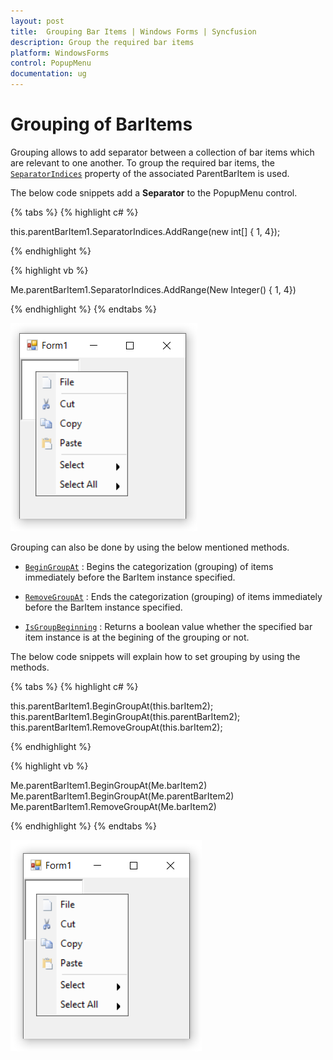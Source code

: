 ```yaml
---
layout: post
title:  Grouping Bar Items | Windows Forms | Syncfusion
description: Group the required bar items
platform: WindowsForms
control: PopupMenu
documentation: ug
---
```


# Grouping of BarItems

Grouping allows to add separator between a collection of bar items which are relevant to one another. To group the required bar items, the [`SeparatorIndices`](https://help.syncfusion.com/cr/windowsforms/Syncfusion.Tools.Windows~Syncfusion.Windows.Forms.Tools.XPMenus.ParentBarItem~SeparatorIndices.html) property of the associated ParentBarItem is used.


The below code snippets add a **Separator** to the PopupMenu control.

{% tabs %}
{% highlight c# %}

this.parentBarItem1.SeparatorIndices.AddRange(new int[] { 1, 4});

{% endhighlight %}

{% highlight vb %}

Me.parentBarItem1.SeparatorIndices.AddRange(New Integer() { 1, 4})

{% endhighlight %}
{% endtabs %}


![Grouping](Grouping_Images/Grouping.png)

Grouping can also be done by using the below mentioned methods.


* [`BeginGroupAt`](https://help.syncfusion.com/cr/cref_files/windowsforms/Syncfusion.Tools.Windows~Syncfusion.Windows.Forms.Tools.XPMenus.ParentBarItem~BeginGroupAt.html) : Begins the categorization (grouping) of items immediately before the BarItem instance specified.

* [`RemoveGroupAt`](https://help.syncfusion.com/cr/cref_files/windowsforms/Syncfusion.Tools.Windows~Syncfusion.Windows.Forms.Tools.XPMenus.ParentBarItem~RemoveGroupAt.html) : Ends the categorization (grouping) of items immediately before the BarItem instance specified. 

* [`IsGroupBeginning`](https://help.syncfusion.com/cr/cref_files/windowsforms/Syncfusion.Tools.Windows~Syncfusion.Windows.Forms.Tools.XPMenus.ParentBarItem~IsGroupBeginning.html) : Returns a boolean value whether the specified bar item instance is at the begining of the grouping or not. 

The below code snippets will explain how to set grouping by using the methods.

{% tabs %}
{% highlight c# %}

this.parentBarItem1.BeginGroupAt(this.barItem2);
this.parentBarItem1.BeginGroupAt(this.parentBarItem2);
this.parentBarItem1.RemoveGroupAt(this.barItem2);

{% endhighlight %}

{% highlight vb %}

Me.parentBarItem1.BeginGroupAt(Me.barItem2)
Me.parentBarItem1.BeginGroupAt(Me.parentBarItem2)
Me.parentBarItem1.RemoveGroupAt(Me.barItem2)

{% endhighlight %}
{% endtabs %}


![Grouping](Grouping_Images/Grouping1.png)





